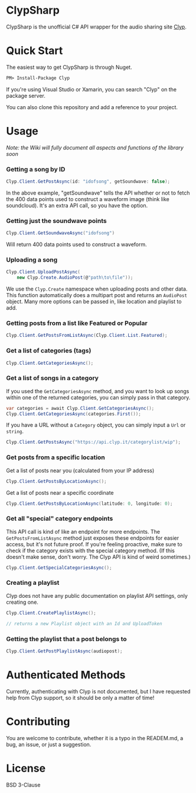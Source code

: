 ClypSharp
======

ClypSharp is the unofficial C# API wrapper for the audio sharing site [Clyp](https://clyp.it/).  

Quick Start
======

The easiest way to get ClypSharp is through Nuget.

```ps
PM> Install-Package Clyp

```

If you're using Visual Studio or Xamarin, you can search "Clyp" on the package server.

You can also clone this repository and add a reference to your project.

Usage
======
*Note: the Wiki will fully document all aspects and functions of the library soon*

### Getting a song by ID

 ```cs
Clyp.Client.GetPostAsync(id: "idofsong", getSoundwave: false);
```

In the above example, "getSoundwave" tells the API whether or not to fetch the 400 data points used to construct a waveform image (think like soundcloud).  It's an extra API call,
so you have the option.

### Getting just the soundwave points

```cs
Clyp.Client.GetSoundwaveAsync("idofsong")
```

Will return 400 data points used to construct a waveform.

### Uploading a song

```cs
Clyp.Client.UploadPostAsync(
    new Clyp.Create.AudioPost(@"path\to\file"));
```

We use the `Clyp.Create` namespace when uploading posts and other data.  This function automatically does a multipart post and returns an `AudioPost` object.  Many more options
can be passed in, like location and playlist to add.

### Getting posts from a list like Featured or Popular

```cs
Clyp.Client.GetPostsFromListAsync(Clyp.Client.List.Featured);
```

### Get a list of categories (tags)

```cs
Clyp.Client.GetCategoriesAsync();
```

### Get a list of songs in a category

If you used the `GetCategoriesAsync` method, and you want to look up songs within one of the returned categories, you can simply pass in that category.

```cs
var categories = await Clyp.Client.GetCategoriesAsync();
Clyp.Client.GetCategoriesAsync(categories.First());
```

If you have a URL without a `Category` object, you can simply input a `Url` or `string`.

```cs
Clyp.Client.GetPostsAsync("https://api.clyp.it/categorylist/wip");
```

### Get posts from a specific location

Get a list of posts near you (calculated from your IP address)

```cs
Clyp.Client.GetPostsByLocationAsync();
```

Get a list of posts near a specific coordinate

```cs
Clyp.Client.GetPostsByLocationAsync(latitude: 0, longitude: 0);
```

### Get all "special" category endpoints

This API call is kind of like an endpoint for more endpoints.  The `GetPostsFromListAsync` method just exposes these endpoints for easier access, but it's not future proof.  If you're
feeling proactive, make sure to check if the category exists with the special category method.  (If this doesn't make sense, don't worry.  The Clyp API is kind of weird sometimes.)

```cs
Clyp.Client.GetSpecialCategoriesAsync();
```

### Creating a playlist

Clyp does not have any public documentation on playlist API settings, only creating one.

```cs
Clyp.Client.CreatePlaylistAsync();

// returns a new Playlist object with an Id and UploadToken
```

### Getting the playlist that a post belongs to

```cs
Clyp.Client.GetPostPlaylistAsync(audiopost);
```


Authenticated Methods
======

Currently, authenticating with Clyp is not documented, but I have requested help from Clyp support, so it should be only a matter of time!

Contributing
======

You are welcome to contribute, whether it is a typo in the READEM.md, a bug, an issue, or just a suggestion.

License
======

BSD 3-Clause